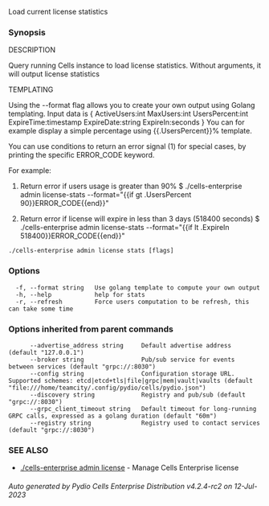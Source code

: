 Load current license statistics

### Synopsis


DESCRIPTION

  Query running Cells instance to load license statistics. Without arguments, it will output license statistics

TEMPLATING

  Using the --format flag allows you to create your own output using Golang templating. 
  Input data is 
  {
    ActiveUsers:int
    MaxUsers:int
    UsersPercent:int
    ExpireTime:timestamp
    ExpireDate:string
    ExpireIn:seconds
  }
  You can for example display a simple percentage using {{.UsersPercent}}% template.

  You can use conditions to return an error signal (1) for special cases, by printing the specific ERROR_CODE keyword.

  For example:

  1. Return error if users usage is greater than 90%
  $ ./cells-enterprise admin license-stats --format="{{if gt .UsersPercent 90}}ERROR_CODE{{end}}"

  2. Return error if license will expire in less than 3 days (518400 seconds)
  $ ./cells-enterprise admin license-stats --format="{{if lt .ExpireIn 518400}}ERROR_CODE{{end}}"
  



```
./cells-enterprise admin license stats [flags]
```

### Options

```
  -f, --format string   Use golang template to compute your own output
  -h, --help            help for stats
  -r, --refresh         Force users computation to be refresh, this can take some time
```

### Options inherited from parent commands

```
      --advertise_address string     Default advertise address (default "127.0.0.1")
      --broker string                Pub/sub service for events between services (default "grpc://:8030")
      --config string                Configuration storage URL. Supported schemes: etcd|etcd+tls|file|grpc|mem|vault|vaults (default "file:///home/teamcity/.config/pydio/cells/pydio.json")
      --discovery string             Registry and pub/sub (default "grpc://:8030")
      --grpc_client_timeout string   Default timeout for long-running GRPC calls, expressed as a golang duration (default "60m")
      --registry string              Registry used to contact services (default "grpc://:8030")
```

### SEE ALSO

* [./cells-enterprise admin license](./cells-enterprise-admin-license)	 - Manage Cells Enterprise license

###### Auto generated by Pydio Cells Enterprise Distribution v4.2.4-rc2 on 12-Jul-2023
